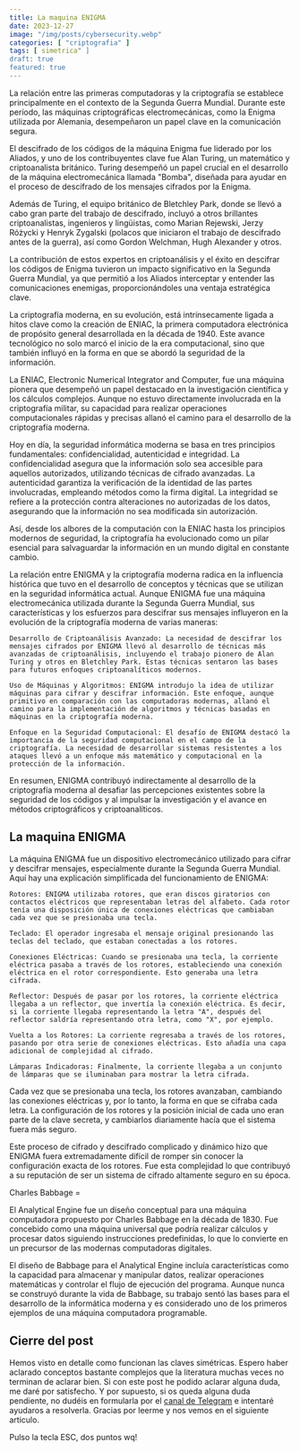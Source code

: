 ```yaml
---
title: La maquina ENIGMA
date: 2023-12-27
image: "/img/posts/cybersecurity.webp"
categories: [ "criptografia" ]
tags: [ simetrica" ]
draft: true
featured: true
---
```


La relación entre las primeras computadoras y la criptografía se establece principalmente en el contexto de la Segunda Guerra Mundial. Durante este período, las máquinas criptográficas electromecánicas, como la Enigma utilizada por Alemania, desempeñaron un papel clave en la comunicación segura.



El descifrado de los códigos de la máquina Enigma fue liderado por los Aliados, y uno de los contribuyentes clave fue Alan Turing, un matemático y criptoanalista británico. Turing desempeñó un papel crucial en el desarrollo de la máquina electromecánica llamada "Bomba", diseñada para ayudar en el proceso de descifrado de los mensajes cifrados por la Enigma.

Además de Turing, el equipo británico de Bletchley Park, donde se llevó a cabo gran parte del trabajo de descifrado, incluyó a otros brillantes criptoanalistas, ingenieros y lingüistas, como Marian Rejewski, Jerzy Różycki y Henryk Zygalski (polacos que iniciaron el trabajo de descifrado antes de la guerra), así como Gordon Welchman, Hugh Alexander y otros.

La contribución de estos expertos en criptoanálisis y el éxito en descifrar los códigos de Enigma tuvieron un impacto significativo en la Segunda Guerra Mundial, ya que permitió a los Aliados interceptar y entender las comunicaciones enemigas, proporcionándoles una ventaja estratégica clave.



La criptografía moderna, en su evolución, está intrínsecamente ligada a hitos clave como la creación de ENIAC, la primera computadora electrónica de propósito general desarrollada en la década de 1940. Este avance tecnológico no solo marcó el inicio de la era computacional, sino que también influyó en la forma en que se abordó la seguridad de la información.

La ENIAC, Electronic Numerical Integrator and Computer, fue una máquina pionera que desempeñó un papel destacado en la investigación científica y los cálculos complejos. Aunque no estuvo directamente involucrada en la criptografía militar, su capacidad para realizar operaciones computacionales rápidas y precisas allanó el camino para el desarrollo de la criptografía moderna.

Hoy en día, la seguridad informática moderna se basa en tres principios fundamentales: confidencialidad, autenticidad e integridad. La confidencialidad asegura que la información solo sea accesible para aquellos autorizados, utilizando técnicas de cifrado avanzadas. La autenticidad garantiza la verificación de la identidad de las partes involucradas, empleando métodos como la firma digital. La integridad se refiere a la protección contra alteraciones no autorizadas de los datos, asegurando que la información no sea modificada sin autorización.

Así, desde los albores de la computación con la ENIAC hasta los principios modernos de seguridad, la criptografía ha evolucionado como un pilar esencial para salvaguardar la información en un mundo digital en constante cambio.






La relación entre ENIGMA y la criptografía moderna radica en la influencia histórica que tuvo en el desarrollo de conceptos y técnicas que se utilizan en la seguridad informática actual. Aunque ENIGMA fue una máquina electromecánica utilizada durante la Segunda Guerra Mundial, sus características y los esfuerzos para descifrar sus mensajes influyeron en la evolución de la criptografía moderna de varias maneras:

    Desarrollo de Criptoanálisis Avanzado: La necesidad de descifrar los mensajes cifrados por ENIGMA llevó al desarrollo de técnicas más avanzadas de criptoanálisis, incluyendo el trabajo pionero de Alan Turing y otros en Bletchley Park. Estas técnicas sentaron las bases para futuros enfoques criptoanalíticos modernos.

    Uso de Máquinas y Algoritmos: ENIGMA introdujo la idea de utilizar máquinas para cifrar y descifrar información. Este enfoque, aunque primitivo en comparación con las computadoras modernas, allanó el camino para la implementación de algoritmos y técnicas basadas en máquinas en la criptografía moderna.

    Enfoque en la Seguridad Computacional: El desafío de ENIGMA destacó la importancia de la seguridad computacional en el campo de la criptografía. La necesidad de desarrollar sistemas resistentes a los ataques llevó a un enfoque más matemático y computacional en la protección de la información.

En resumen, ENIGMA contribuyó indirectamente al desarrollo de la criptografía moderna al desafiar las percepciones existentes sobre la seguridad de los códigos y al impulsar la investigación y el avance en métodos criptográficos y criptoanalíticos.






## La maquina ENIGMA

La máquina ENIGMA fue un dispositivo electromecánico utilizado para cifrar y descifrar mensajes, especialmente durante la Segunda Guerra Mundial. Aquí hay una explicación simplificada del funcionamiento de ENIGMA:

    Rotores: ENIGMA utilizaba rotores, que eran discos giratorios con contactos eléctricos que representaban letras del alfabeto. Cada rotor tenía una disposición única de conexiones eléctricas que cambiaban cada vez que se presionaba una tecla.

    Teclado: El operador ingresaba el mensaje original presionando las teclas del teclado, que estaban conectadas a los rotores.

    Conexiones Eléctricas: Cuando se presionaba una tecla, la corriente eléctrica pasaba a través de los rotores, estableciendo una conexión eléctrica en el rotor correspondiente. Esto generaba una letra cifrada.

    Reflector: Después de pasar por los rotores, la corriente eléctrica llegaba a un reflector, que invertía la conexión eléctrica. Es decir, si la corriente llegaba representando la letra "A", después del reflector saldría representando otra letra, como "X", por ejemplo.

    Vuelta a los Rotores: La corriente regresaba a través de los rotores, pasando por otra serie de conexiones eléctricas. Esto añadía una capa adicional de complejidad al cifrado.

    Lámparas Indicadoras: Finalmente, la corriente llegaba a un conjunto de lámparas que se iluminaban para mostrar la letra cifrada.

Cada vez que se presionaba una tecla, los rotores avanzaban, cambiando las conexiones eléctricas y, por lo tanto, la forma en que se cifraba cada letra. La configuración de los rotores y la posición inicial de cada uno eran parte de la clave secreta, y cambiarlos diariamente hacía que el sistema fuera más seguro.

Este proceso de cifrado y descifrado complicado y dinámico hizo que ENIGMA fuera extremadamente difícil de romper sin conocer la configuración exacta de los rotores. Fue esta complejidad lo que contribuyó a su reputación de ser un sistema de cifrado altamente seguro en su época.




Charles Babbage =

El Analytical Engine fue un diseño conceptual para una máquina computadora propuesto por Charles Babbage en la década de 1830. Fue concebido como una máquina universal que podría realizar cálculos y procesar datos siguiendo instrucciones predefinidas, lo que lo convierte en un precursor de las modernas computadoras digitales.

El diseño de Babbage para el Analytical Engine incluía características como la capacidad para almacenar y manipular datos, realizar operaciones matemáticas y controlar el flujo de ejecución del programa. Aunque nunca se construyó durante la vida de Babbage, su trabajo sentó las bases para el desarrollo de la informática moderna y es considerado uno de los primeros ejemplos de una máquina computadora programable.









## Cierre del post

Hemos visto en detalle como funcionan las claves simétricas. Espero haber aclarado conceptos bastante complejos que la literatura muchas veces no terminan de aclarar bien. Si con este post he podido aclarar alguna duda, me daré por satisfecho. Y por supuesto, si os queda alguna duda pendiente, no dudéis en formularla por el [canal de Telegram](https://t.me/lateclaescape) e intentaré ayudaros a resolverla. Gracias por leerme y nos vemos en el siguiente articulo.

Pulso la tecla ESC, dos puntos wq!


